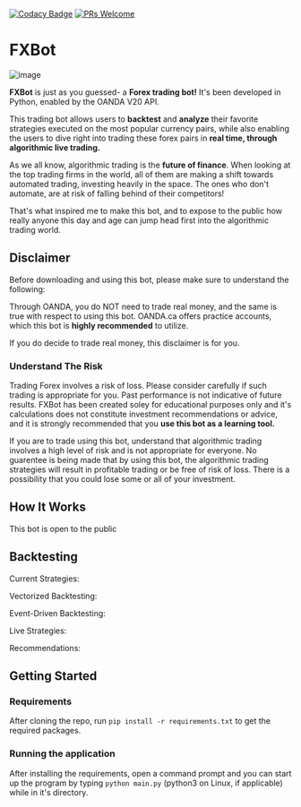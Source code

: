 [![Codacy Badge](https://app.codacy.com/project/badge/Grade/4d81d46fe74d40ba8d405550e644a812)](https://www.codacy.com/gh/trentstauff/FXBot/dashboard?utm_source=github.com&amp;utm_medium=referral&amp;utm_content=trentstauff/FXBot&amp;utm_campaign=Badge_Grade)
[![PRs Welcome](https://img.shields.io/badge/PRs%20-welcome-brightgreen.svg)](#contributing)

# FXBot

![image](https://user-images.githubusercontent.com/53923200/128397947-04711cb7-0b16-4ed6-8c84-3fdacdc2fadc.png)

**FXBot** is just as you guessed- a **Forex trading bot!** It's been developed in Python, enabled by the OANDA V20 API.

This trading bot allows users to **backtest** and **analyze** their favorite strategies executed on the most popular currency pairs, while also enabling the users to dive right into trading these forex pairs in **real time, through algorithmic live trading.**

As we all know, algorithmic trading is the **future of finance**. When looking at the top trading firms in the world, all of them are making a shift towards automated trading, investing heavily in the space. The ones who don't automate, are at risk of falling behind of their competitors!

That's what inspired me to make this bot, and to expose to the public how really anyone this day and age can jump head first into the algorithmic trading world.

## Disclaimer

Before downloading and using this bot, please make sure to understand the following:

Through OANDA, you do NOT need to trade real money, and the same is true with respect to using this bot. OANDA.ca offers practice accounts, which this bot is **highly recommended** to utilize.

If you do decide to trade real money, this disclaimer is for you.

### Understand The Risk
Trading Forex involves a risk of loss. Please consider carefully if such trading is appropriate for you. Past performance is not indicative of future results. FXBot has been created soley for educational purposes only and it's calculations does not constitute investment recommendations or advice, and it is strongly recommended that you **use this bot as a learning tool.**

If you are to trade using this bot, understand that algorithmic trading involves a high level of risk and is not appropriate for everyone. No guarentee is being made that by using this bot, the algorithmic trading strategies will result in profitable trading or be free of risk of loss. There is a possibility that you could lose some or all of your investment.

## How It Works

This bot is open to the public

## Backtesting

Current Strategies:

Vectorized Backtesting:

Event-Driven Backtesting:

Live Strategies:

Recommendations:

## Getting Started

### Requirements

After cloning the repo, run `pip install -r requirements.txt` to get the required packages.

### Running the application

After installing the requirements, open a command prompt and you can start up the program by typing `python main.py` (python3 on Linux, if applicable) while in it's directory.
